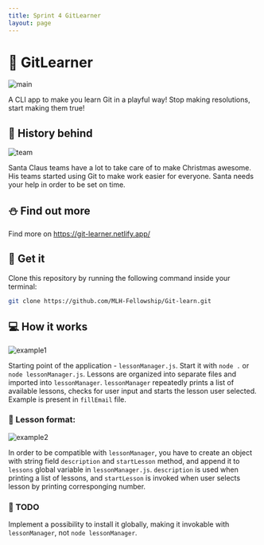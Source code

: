 ```yaml
---
title: Sprint 4 GitLearner
layout: page
---
```


# 🎄 GitLearner

![main](https://i.imgur.com/8cVL1Pm.jpg)

A CLI app to make you learn Git in a playful way! 
Stop making resolutions, start making them true!

## 🎁 History behind

![team](https://i.imgur.com/agzEEh2.jpg)

Santa Claus teams have a lot to take care of to make Christmas awesome. 
His teams started using Git to make work easier for everyone. 
Santa needs your help in order to be set on time.

## ⛄ Find out more
Find more on https://git-learner.netlify.app/

## 🎅 Get it

Clone this repository by running the following command inside your terminal:

```sh
git clone https://github.com/MLH-Fellowship/Git-learn.git
```

## 💻 How it works

![example1](https://i.imgur.com/d6qDjly.png)


Starting point of the application - `lessonManager.js`. Start it with `node .` or `node lessonManager.js`.  Lessons are organized into separate files and imported into `lessonManager`. `lessonManager` repeatedly prints a list of available lessons, checks for user input and starts the lesson user selected. Example is present in `fillEmail` file.

### 📑 Lesson format:

![example2](https://i.imgur.com/24eEqxr.png)

In order to be compatible with `lessonManager`, you have to create an object with string field `description` and `startLesson` method, and append it to `lessons` global variable in `lessonManager.js`.
`description` is used when printing a list of lessons, and `startLesson` is invoked when user selects lesson by printing corresponging number.


### 📝 TODO
Implement a possibility to install it globally, making it invokable with `lessonManager`, not `node lessonManager`.
